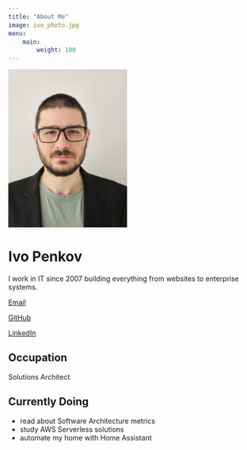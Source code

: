```yaml
---
title: "About Me"
image: ivo_photo.jpg
menu:
    main:
        weight: 100
---
```


![Ivo Penkov photograph](ivo_photo.jpg)


# Ivo Penkov
I work in IT since 2007 building everything from websites to enterprise systems.

[Email](1v0dev@protonmail.com)

[GitHub](https://github.com/1v0dev)  

[LinkedIn](https://linkedin.com/in/ivo-penkov-63143740/)

## Occupation
Solutions Architect

## Currently Doing  

- read about Software Architecture metrics
- study AWS Serverless solutions 
- automate my home with Home Assistant